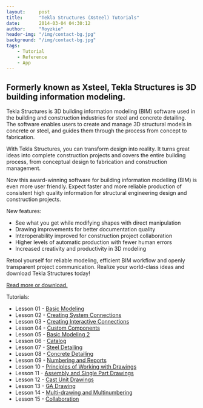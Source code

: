 ```yaml
---
layout:     post
title:      "Tekla Structures (Xsteel) Tutorials"
date:       2014-03-04 04:30:12
author:     "Royzkie"
header-img: "/img/contact-bg.jpg"
background: "/img/contact-bg.jpg"
tags:
    - Tutorial
    - Reference
    - App
---
```


<h2>Formerly known as Xsteel, Tekla Structures is 3D building information modeling.</h2>

<p>Tekla Structures is 3D building information modeling (BIM) software used in the building and construction industries for steel and concrete detailing. The software enables users to create and manage 3D structural models in concrete or steel, and guides them through the process from concept to fabrication.</p>

<p>With Tekla Structures, you can transform design into reality. It turns great ideas into complete construction projects and covers the entire building process, from conceptual design to fabrication and construction management.</p>

<p>Now this award-winning software for building information modelling (BIM) is even more user friendly. Expect faster and more reliable production of consistent high quality information for structural engineering design and construction projects.</p>

<p>New features:</p>

<ul>
    <li>See what you get while modifying shapes with direct manipulation</li>
    <li>Drawing improvements for better documentation quality</li>
    <li>Interoperability improved for construction project collaboration</li>
    <li>Higher levels of automatic production with fewer human errors</li>
    <li>Increased creativity and productivity in 3D modeling</li>
</ul>

<p>Retool yourself for reliable modeling, efficient BIM workflow and openly transparent project communication. Realize your world-class ideas and download Tekla Structures today!</p>

<p><a href="https://www.tekla.com/" target="_blank">Read more or download.</a></p>

<p>Tutorials:</p>
  <ul>
  <li>Lesson 01 - <a href="https://bit.ly/3CqlpZS" target="_blank">Basic Modeling</a></li>
  <li>Lesson 02 - <a href="https://bit.ly/39jH89h" target="_blank">Creating System Connections</a></li>
  <li>Lesson 03 - <a href="https://bit.ly/3lFUfaz" target="_blank">Creating Interactive Connections</a></li>
  <li>Lesson 04 - <a href="https://bit.ly/3Crj011" target="_blank">Custom Components</a></li>
  <li>Lesson 05 - <a href="https://bit.ly/2ZfsUEI" target="_blank">Basic Modeling 2</a></li>
  <li>Lesson 06 - <a href="https://bit.ly/3Au4Awv" target="_blank">Catalog</a></li>
  <li>Lesson 07 - <a href="https://bit.ly/3AwMQAQ" target="_blank">Steel Detailing</a></li>
  <li>Lesson 08 - <a href="https://bit.ly/3tW5i2Y" target="_blank">Concrete Detailing</a></li>
  <li>Lesson 09 - <a href="https://bit.ly/2XKoJQJ" target="_blank">Numbering and Reports</a></li>
  <li>Lesson 10 - <a href="https://bit.ly/3zqbkdA" target="_blank">Principles of Working with Drawings</a></li>
  <li>Lesson 11 - <a href="https://bit.ly/3tSpDpW" target="_blank">Assembly and Single Part Drawings</a></li>
  <li>Lesson 12 - <a href="https://bit.ly/2ZeJTXN" target="_blank">Cast Unit Drawings</a></li>
  <li>Lesson 13 - <a href="https://bit.ly/3hO7k0s" target="_blank">GA Drawing</a></li>
  <li>Lesson 14 - <a href="https://bit.ly/3ApkuZ5" target="_blank">Multi-drawing and Multinumbering</a></li>
  <li>Lesson 15 - <a href="https://bit.ly/2VTgnp1" target="_blank">Collaboration</a></li>
  </ul>

